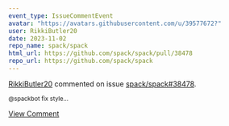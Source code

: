 ```yaml
---
event_type: IssueCommentEvent
avatar: "https://avatars.githubusercontent.com/u/39577672?"
user: RikkiButler20
date: 2023-11-02
repo_name: spack/spack
html_url: https://github.com/spack/spack/pull/38478
repo_url: https://github.com/spack/spack
---
```


<a href='https://github.com/RikkiButler20' target='_blank'>RikkiButler20</a> commented on issue <a href='https://github.com/spack/spack/pull/38478' target='_blank'>spack/spack#38478</a>.

<small>@spackbot fix style...</small>

<a href='https://github.com/spack/spack/pull/38478' target='_blank'>View Comment</a>
